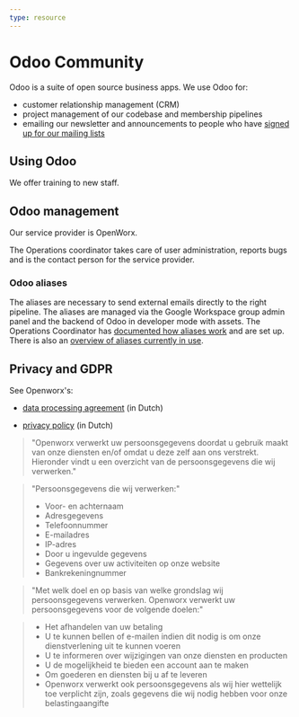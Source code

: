 ```yaml
---
type: resource
---
```


# Odoo Community

Odoo is a suite of open source business apps. We use Odoo for:

* customer relationship management (CRM)
* project management of our codebase and membership pipelines
* emailing our newsletter and announcements to people who have [signed up for our mailing lists](https://forms.gle/gn7wR2Eaxbv5g1BF9)

## Using Odoo

We offer training to new staff.

## Odoo management

Our service provider is OpenWorx.

The Operations coordinator takes care of user administration, reports bugs and is the contact person for the service provider.

### Odoo aliases

The aliases are necessary to send external emails directly to the right pipeline. The aliases are managed via the Google Workspace group admin panel and the backend of Odoo in developer mode with assets. The Operations Coordinator has [documented how aliases work](https://docs.google.com/document/d/1KYmWUHCS-bA5Bqi2wQzl11D1QIxbtwr-Qtl2PEwKDw8/edit) and are set up. There is also an [overview of aliases currently in use](https://docs.google.com/spreadsheets/d/1jkyAFQuwspuLyJNc0zi_9Lw_xbHS4qcIavfAWMWTSIE/edit#gid=0).

## Privacy and GDPR

See Openworx's:

* [data processing agreement](https://www.openworx.nl/verwerkersovereenkomst) (in Dutch)

* [privacy policy](https://www.openworx.nl/privacy-statement) (in Dutch)


> "Openworx verwerkt uw persoonsgegevens doordat u gebruik maakt van onze diensten en/of omdat u deze zelf aan ons verstrekt. Hieronder vindt u een overzicht van de persoonsgegevens die wij verwerken."

> "Persoonsgegevens die wij verwerken:"
> * Voor- en achternaam
> * Adresgegevens
> * Telefoonnummer
> * E-mailadres
> * IP-adres
> * Door u ingevulde gegevens
> * Gegevens over uw activiteiten op onze website
> * Bankrekeningnummer

> "Met welk doel en op basis van welke grondslag wij persoonsgegevens verwerken. Openworx verwerkt uw persoonsgegevens voor de volgende doelen:"

> * Het afhandelen van uw betaling
> * U te kunnen bellen of e-mailen indien dit nodig is om onze dienstverlening uit te kunnen voeren
> * U te informeren over wijzigingen van onze diensten en producten
> * U de mogelijkheid te bieden een account aan te maken
> * Om goederen en diensten bij u af te leveren
> * Openworx verwerkt ook persoonsgegevens als wij hier wettelijk toe verplicht zijn, zoals gegevens die wij nodig hebben voor onze belastingaangifte
